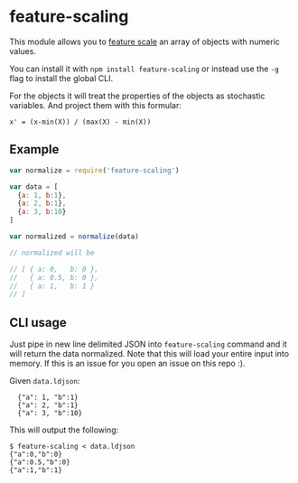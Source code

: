 # feature-scaling

This module allows you to [feature scale](http://en.wikipedia.org/wiki/Feature_scaling) 
an array of objects with numeric values.

You can install it with `npm install feature-scaling` or instead use the
`-g` flag to install the global CLI.

For the objects it will treat the properties of the objects as stochastic 
variables. And project them with this formular:

```
x' = (x-min(X)) / (max(X) - min(X))
```

## Example

```js
var normalize = require('feature-scaling')

var data = [
  {a: 1, b:1},
  {a: 2, b:1},
  {a: 3, b:10}
]

var normalized = normalize(data)

// normalized will be

// [ { a: 0,   b: 0 }, 
//   { a: 0.5, b: 0 }, 
//   { a: 1,   b: 1 } 
// ]
```

## CLI usage

Just pipe in new line delimited JSON into `feature-scaling` command and it will return
the data normalized. Note that this will load your entire input into memory. If
this is an issue for you open an issue on this repo :).

Given `data.ldjson`:
```
  {"a": 1, "b":1}
  {"a": 2, "b":1}
  {"a": 3, "b":10}
```

This will output the following:
```
$ feature-scaling < data.ldjson
{"a":0,"b":0}
{"a":0.5,"b":0}
{"a":1,"b":1}
```
